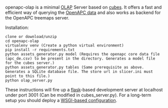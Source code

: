 openapc-olap is a minimal [OLAP](https://en.wikipedia.org/wiki/Online_analytical_processing) Server based on [cubes](http://cubes.databrewery.org/). It offers a fast and efficient way of querying the [OpenAPC data](https://github.com/OpenAPC/openapc-de) and also works as backend for the OpenAPC treemaps server.

Installation:

    clone or download/unzip
    cd openapc-olap
    virtualenv venv (Create a python virtual environment)
    pip install -r requirements.txt
    python assets_generator.py model (Requires the openapc core data file (apc_de.csv) to be present in the directory. Generates a model file for the cubes server.)
    python assets_generator.py tables (Same prerequisite as above. Generates a SQLite database file. The store url in slicer.ini must point to this file.)
    python olap_server.py

These instructions will fire up a [flask](http://flask.pocoo.org/)-based development server at localhost under port 3001 (Can be modified in cubes_server.py). For a long-term setup you should deploy a [WSGI-based configuration](https://pythonhosted.org/cubes/deployment.html).
